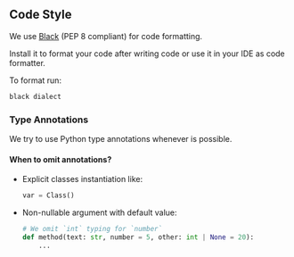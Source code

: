 
## Code Style

We use [Black](https://black.readthedocs.io/en/stable/) (PEP 8 compliant) for code formatting.

Install it to format your code after writing code or use it in your IDE as code formatter.

To format run:

```sh
black dialect
```

### Type Annotations

We try to use Python type annotations whenever is possible.

#### When to omit annotations?

- Explicit classes instantiation like:

    ```python
    var = Class()
    ```

- Non-nullable argument with default value:

    ```python
    # We omit `int` typing for `number`
    def method(text: str, number = 5, other: int | None = 20):
        ...
    ```
